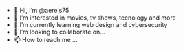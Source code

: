 - 👋 Hi, I’m @aereis75
- 👀 I’m interested in movies, tv shows, tecnology and more
- 🌱 I’m currently learning web design and cybersecurity
- 💞️ I’m looking to collaborate on...
- 📫 How to reach me ...

<!---
aereis75/aereis75 is a ✨ special ✨ repository because its `README.md` (this file) appears on your GitHub profile.
You can click the Preview link to take a look at your changes.
--->

